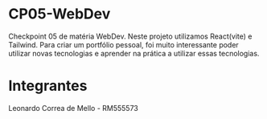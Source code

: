 # CP05-WebDev
Checkpoint 05 de matéria WebDev. 
Neste projeto utilizamos React(vite) e Tailwind.
Para criar um portfólio pessoal, foi muito interessante poder utilizar novas tecnologias e aprender na prática a utilizar essas tecnologias.

# Integrantes
Leonardo Correa de Mello - RM555573
